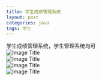 ```yaml
---
title: 学生成绩管理系统
layout: post
categories: java
tags: 学生
---
```

学生成绩管理系统，学生管理系统均可   
![Image Title](https://gitee.com/houzhanwu/picgo_images/blob/master/%E5%AD%A6%E7%94%9F%E6%88%90%E7%BB%A9%E7%AE%A1%E7%90%86%E7%B3%BB%E7%BB%9F/1.png)   
![Image Title](https://gitee.com/houzhanwu/picgo_images/blob/master/%E5%AD%A6%E7%94%9F%E6%88%90%E7%BB%A9%E7%AE%A1%E7%90%86%E7%B3%BB%E7%BB%9F/2.png)   
![Image Title](https://gitee.com/houzhanwu/picgo_images/blob/master/%E5%AD%A6%E7%94%9F%E6%88%90%E7%BB%A9%E7%AE%A1%E7%90%86%E7%B3%BB%E7%BB%9F/3.png)   
![Image Title](https://gitee.com/houzhanwu/picgo_images/blob/master/%E5%AD%A6%E7%94%9F%E6%88%90%E7%BB%A9%E7%AE%A1%E7%90%86%E7%B3%BB%E7%BB%9F/4.png)